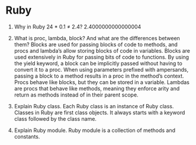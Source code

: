 # Ruby

1. Why in Ruby 24 * 0.1 ≠ 2.4?
2.4000000000000004

1. What is proc, lambda, block? And what are the differences between them?
Blocks are used for passing blocks of code to methods, and procs and lambda’s allow storing blocks of code in variables.
Blocks are used extensively in Ruby for passing bits of code to functions. By using the yield keyword, a block can be implicitly passed without having to convert it to a proc.
When using parameters prefixed with ampersands, passing a block to a method results in a proc in the method’s context. Procs behave like blocks, but they can be stored in a variable.
Lambdas are procs that behave like methods, meaning they enforce arity and return as methods instead of in their parent scope.

1. Explain Ruby class.
Each Ruby class is an instance of Ruby class. Classes in Ruby are first class objects. It always starts with a keyword class followed by the class name.

1. Explain Ruby module.
Ruby module is a collection of methods and constants.

